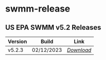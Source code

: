 # swmm-release

## US EPA SWMM v5.2 Releases

| Version    | Build      | Link       |
| ---------- | ---------- | ---------- |
| v5.2.3     | 02/12/2023 | *[Download](https://github.com/SWMM-Project/swmm-release/releases/tag/v5.2.3)* |
